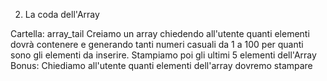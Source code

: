 2. La coda dell'Array

Cartella: array_tail
Creiamo un array chiedendo all'utente quanti elementi dovrà contenere e generando tanti numeri casuali da 1 a 100 per quanti sono gli elementi da inserire.
Stampiamo poi gli ultimi 5 elementi dell'Array
Bonus:
Chiediamo all'utente quanti elementi dell'array dovremo stampare

